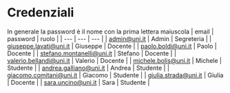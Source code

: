 # Credenziali

In generale la password è il nome con la prima lettera maiuscola
| email | password | ruolo |
| --- | --- | --- |
| <admin@uni.it> | Admin | Segreteria |
| <giuseppe.lavati@uni.it> | Giuseppe | Docente |
| <paolo.boldi@uni.it> | Paolo | Docente |
| <stefano.montanelli@uni.it> | Stefano | Docente |
| <valerio.bellandi@uni.it> | Valerio | Docente |
| <michele.bolis@uni.it> | Michele | Studente |
| <andrea.galliano@uni.it> | Andrea | Studente |
| <giacomo.comitani@uni.it> | Giacomo | Studente |
| <giulia.strada@uni.it> | Giulia | Docente |
| <sara.uncino@uni.it> | Sara | Studente |
